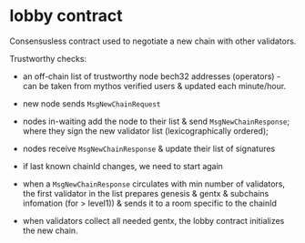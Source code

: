 # lobby contract

Consensusless contract used to negotiate a new chain with other validators.

Trustworthy checks:
* an off-chain list of trustworthy node bech32 addresses (operators) - can be taken from mythos verified users & updated each minute/hour.

* new node sends `MsgNewChainRequest`
* nodes in-waiting add the node to their list & send `MsgNewChainResponse`; where they sign the new validator list (lexicographically ordered);
* nodes receive `MsgNewChainResponse` & update their list of signatures
* if last known chainId changes, we need to start again
* when a `MsgNewChainResponse` circulates with min number of validators, the first validator in the list prepares genesis & gentx & subchains infomation (for > level1)) & sends it to a room specific to the chainId
* when validators collect all needed gentx, the lobby contract initializes the new chain.





